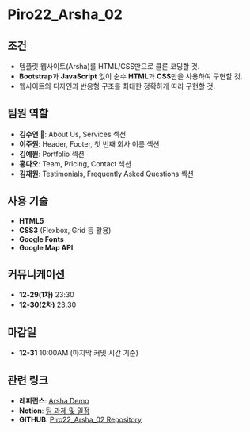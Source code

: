 # Piro22_Arsha_02

## 조건
- 템플릿 웹사이트(Arsha)를 HTML/CSS만으로 클론 코딩할 것. 
- **Bootstrap**과 **JavaScript** 없이 순수 **HTML**과 **CSS**만을 사용하여 구현할 것. 
- 웹사이트의 디자인과 반응형 구조를 최대한 정확하게 따라 구현할 것.

## 팀원 역할

- **김수연 👑**: About Us, Services 섹션
- **이주원**: Header, Footer, 첫 번째 회사 이름 섹션
- **김예원**: Portfolio 섹션
- **홍다오**: Team, Pricing, Contact 섹션
- **김재원**: Testimonials, Frequently Asked Questions 섹션


## 사용 기술

- **HTML5**
- **CSS3** (Flexbox, Grid 등 활용)
- **Google Fonts**
- **Google Map API**


## 커뮤니케이션

- **12-29(1차)** 23:30
- **12-30(2차)** 23:30


## 마감일

- **12-31** 10:00AM (마지막 커밋 시간 기준)


## 관련 링크

- **레퍼런스**: [Arsha Demo](https://bootstrapmade.com/demo/Arsha/)
- **Notion**: [팀 과제 및 일정](https://www.notion.so/16a4042295a980508548f69608b45b1d?pvs=21)
- **GITHUB**: [Piro22_Arsha_02 Repository](https://github.com/Pirogramming-22/Piro22_Arsha_02)